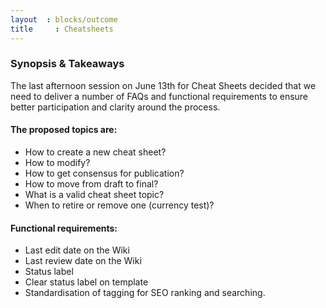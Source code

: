 ```yaml
---
layout  : blocks/outcome
title	  : Cheatsheets
---
```


### Synopsis & Takeaways
 
The last afternoon session on June 13th for Cheat Sheets decided that we need to deliver a number of FAQs and functional requirements to ensure better participation and clarity around the process.

#### The proposed topics are:

  - How to create a new cheat sheet?
  - How to modify?
  - How to get consensus for publication?
  - How to move from draft to final?
  - What is a valid cheat sheet topic?
  - When to retire or remove one (currency test)?

#### Functional requirements:

  - Last edit date on the Wiki
  - Last review date on the Wiki
  - Status label
  - Clear status label on template
  - Standardisation of tagging for SEO ranking and searching.
